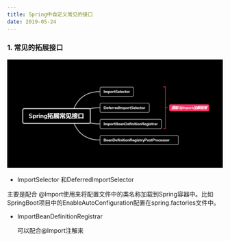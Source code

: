 ```yaml
---
title: Spring中自定义常见的接口
date: 2019-05-24
---
```

### 1. 常见的拓展接口

![](https://github.com/mxsm/document/blob/master/image/Spring/Springframework/Spring%E5%B8%B8%E8%A7%81%E7%9A%84%E6%8B%93%E5%B1%95%E6%8E%A5%E5%8F%A3.png?raw=true)

-  ImportSelector 和DeferredImportSelector

  主要是配合 @Import使用来将配置文件中的类名称加载到Spring容器中。比如SpringBoot项目中的EnableAutoConfiguration配置在spring.factories文件中。

- ImportBeanDefinitionRegistrar

  可以配合@Import注解来

